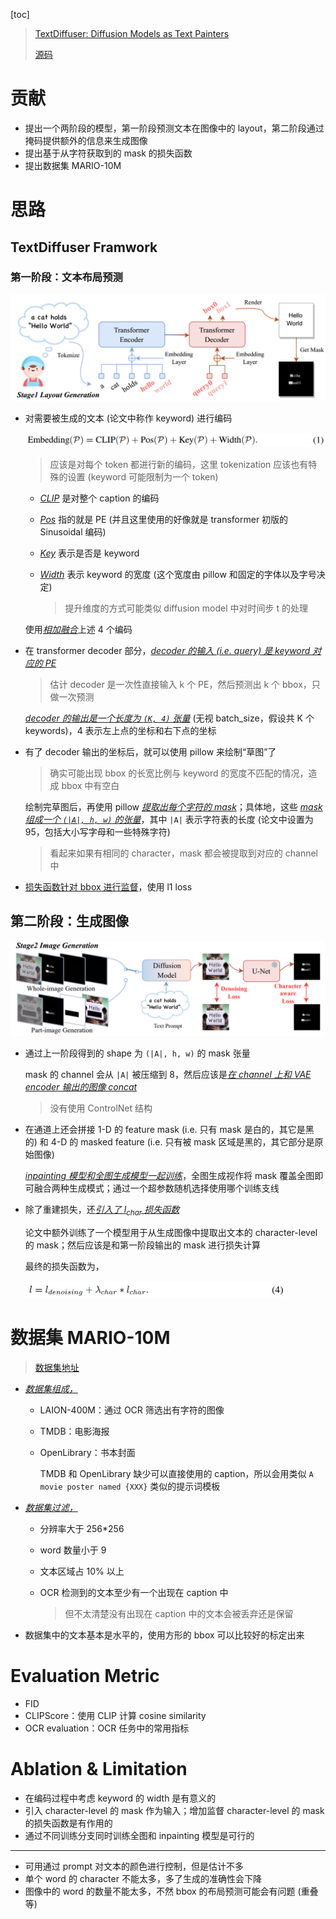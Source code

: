 [toc]

> [TextDiffuser: Diffusion Models as Text Painters](https://arxiv.org/abs/2305.10855)
>
> [源码](https://github.com/microsoft/unilm/tree/master/textdiffuser)

# 贡献

- 提出一个两阶段的模型，第一阶段预测文本在图像中的 layout，第二阶段通过掩码提供额外的信息来生成图像
- 提出基于从字符获取到的 mask 的损失函数
- 提出数据集 MARIO-10M



# 思路

## TextDiffuser Framwork

### 第一阶段：文本布局预测

<img src="assets/image-20250201223505623.png" alt="image-20250201223505623" style="zoom:50%;" />

- 对需要被生成的文本 (论文中称作 keyword) 进行编码

  <img src="assets/image-20250201223649343.png" alt="image-20250201223649343" style="zoom: 50%;" />

  > 应该是对每个 token 都进行新的编码，这里 tokenization 应该也有特殊的设置 (keyword 可能限制为一个 token)

  - <u>*CLIP*</u> 是对整个 caption 的编码

  - <u>*Pos*</u> 指的就是 PE (并且这里使用的好像就是 transformer 初版的 Sinusoidal 编码)

  - <u>*Key*</u> 表示是否是 keyword

  - <u>*Width*</u> 表示 keyword 的宽度 (这个宽度由 pillow 和固定的字体以及字号决定)

    > 提升维度的方式可能类似 diffusion model 中对时间步 t 的处理

  使用<u>*相加融合*</u>上述 4 个编码

- 在 transformer decoder 部分，<u>*decoder 的输入 (i.e. query) 是 keyword 对应的 PE*</u>

  > 估计 decoder 是一次性直接输入 k 个 PE，然后预测出 k 个 bbox，只做一次预测

  <u>*decoder 的输出是一个长度为 `(K, 4)` 张量*</u> (无视 batch_size，假设共 K 个 keywords)，4 表示左上点的坐标和右下点的坐标

- 有了 decoder 输出的坐标后，就可以使用 pillow 来绘制“草图”了

  > 确实可能出现 bbox 的长宽比例与 keyword 的宽度不匹配的情况，造成 bbox 中有空白

  绘制完草图后，再使用 pillow <u>*提取出每个字符的 mask*</u>；具体地，这些 <u>*mask 组成一个 `(|A|, h, w)` 的张量*</u>，其中 `|A|` 表示字符表的长度 (论文中设置为 95，包括大小写字母和一些特殊字符)

  > 看起来如果有相同的 character，mask 都会被提取到对应的 channel 中

- <u>损失函数针对 bbox 进行监督</u>，使用 l1 loss



## 第二阶段：生成图像

<img src="assets/image-20250202001530759.png" alt="image-20250202001530759" style="zoom: 60%;" />

- 通过上一阶段得到的 shape 为 `(|A|, h, w)` 的 mask 张量

  mask 的 channel 会从 `|A|` 被压缩到 8，然后应该是<u>*在 channel 上和 VAE encoder 输出的图像 concat*</u>

  > 没有使用 ControlNet 结构

- 在通道上还会拼接 1-D 的 feature mask (i.e. 只有 mask 是白的，其它是黑的) 和 4-D 的 masked feature (i.e. 只有被 mask 区域是黑的，其它部分是原始图像)

  <u>*inpainting 模型和全图生成模型一起训练*</u>，全图生成视作将 mask 覆盖全图即可融合两种生成模式；通过一个超参数随机选择使用哪个训练支线

- 除了重建损失，还<u>*引入了 $l_{char}$ 损失函数*</u>

  论文中额外训练了一个模型用于从生成图像中提取出文本的 character-level 的 mask；然后应该是和第一阶段输出的 mask 进行损失计算

  最终的损失函数为，

  <img src="assets/image-20250201231135890.png" alt="image-20250201231135890" style="zoom:50%;" />





# 数据集 MARIO-10M

> [数据集地址](https://drive.google.com/file/d/1gzaW8i07Fn7-zWiP2ZwtkH_E0-2qPgJx/view?usp=sharing)

- <u>*数据集组成，*</u>

  - LAION-400M：通过 OCR 筛选出有字符的图像

  - TMDB：电影海报

  - OpenLibrary：书本封面

    TMDB 和 OpenLibrary 缺少可以直接使用的 caption，所以会用类似 `A movie poster named {XXX}` 类似的提示词模板

- <u>*数据集过滤，*</u>

  - 分辨率大于 256*256

  - word 数量小于 9

  - 文本区域占 10% 以上

  - OCR 检测到的文本至少有一个出现在 caption 中 

    > 但不太清楚没有出现在 caption 中的文本会被丢弃还是保留

- 数据集中的文本基本是水平的，使用方形的 bbox 可以比较好的标定出来





# Evaluation Metric

- FID
- CLIPScore：使用 CLIP 计算 cosine similarity
- OCR evaluation：OCR 任务中的常用指标





# Ablation & Limitation

- 在编码过程中考虑 keyword 的 width 是有意义的
- 引入 character-level 的 mask 作为输入；增加监督 character-level 的 mask 的损失函数是有作用的
- 通过不同训练分支同时训练全图和 inpainting 模型是可行的

---

- 可用通过 prompt 对文本的颜色进行控制，但是估计不多
- 单个 word 的 character 不能太多，多了生成的准确性会下降
- 图像中的 word 的数量不能太多，不然 bbox 的布局预测可能会有问题 (重叠等)

